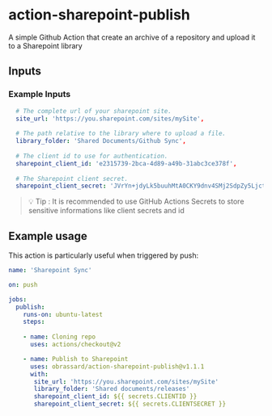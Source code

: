# action-sharepoint-publish

A simple Github Action that create an archive of a repository and upload it to a Sharepoint library

## Inputs

### Example Inputs

```yml
  # The complete url of your sharepoint site.
  site_url: 'https://you.sharepoint.com/sites/mySite',
  
  # The path relative to the library where to upload a file.
  library_folder: 'Shared Documents/Github Sync',
  
  # The client id to use for authentication.
  sharepoint_client_id: 'e2315739-2bca-4d89-a49b-31abc3ce378f',
  
  # The Sharepoint client secret.
  sharepoint_client_secret: 'JVrYn+jdyLk5buuhMtA0CKY9dnv4SMj2SdpZy5Ljcte='
```

> :bulb: Tip : It is recommended to use GitHub Actions Secrets to store sensitive informations like client secrets and id

## Example usage

This action is particularly useful when triggered by push:

```yml
name: 'Sharepoint Sync'

on: push

jobs:
  publish:
    runs-on: ubuntu-latest
    steps:  
    
    - name: Cloning repo
      uses: actions/checkout@v2

    - name: Publish to Sharepoint
      uses: obrassard/action-sharepoint-publish@v1.1.1
      with:
       site_url: 'https://you.sharepoint.com/sites/mySite'
       library_folder: 'Shared documents/releases'
       sharepoint_client_id: ${{ secrets.CLIENTID }}
       sharepoint_client_secret: ${{ secrets.CLIENTSECRET }}
```
